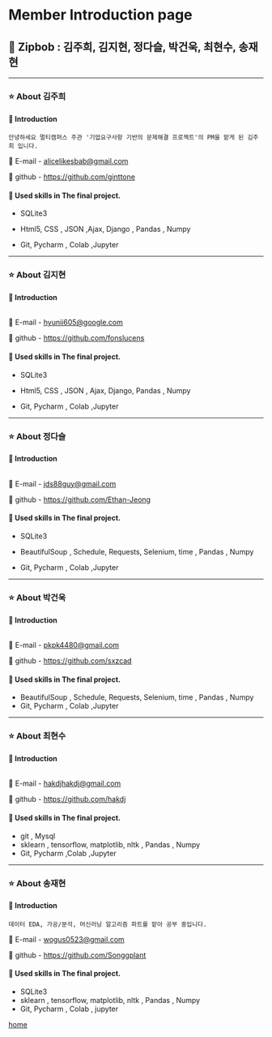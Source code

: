 # Member Introduction page
## :dizzy: Zipbob : 김주희, 김지현, 정다슬, 박건욱, 최현수, 송재현
---------
### :star: About 김주희

####  :raising_hand: Introduction

```
안녕하세요 멀티캠퍼스 주관 '기업요구사항 기반의 문제해결 프로젝트'의 PM을 맡게 된 김주희 입니다. 

```

:love_letter: E-mail - alicelikesbab@gmail.com

:link: github - https://github.com/ginttone



#### :hammer: Used skills in The final project.

* SQLite3

* Html5, CSS , JSON ,Ajax, Django , Pandas , Numpy

* Git, Pycharm , Colab ,Jupyter 


---------
### :star: About 김지현

####  :raising_hand: Introduction

```

```

:love_letter: E-mail - hyunii605@google.com 

:link: github - https://github.com/fonslucens   


#### :hammer:  Used skills in The final project.

* SQLite3

* Html5, CSS , JSON , Ajax, Django, Pandas , Numpy 

* Git, Pycharm , Colab ,Jupyter 


---------
### :star: About 정다슬

#### :raising_hand: Introduction

```

```

:love_letter: E-mail - jds88guy@gmail.com 

:link: github - https://github.com/Ethan-Jeong



#### :hammer:  Used skills in The final project.

* SQLite3  

* BeautifulSoup , Schedule, Requests, Selenium, time , Pandas , Numpy

* Git, Pycharm , Colab ,Jupyter 

 
---------
### :star: About 박건욱

#### :raising_hand: Introduction

```

```

:love_letter: E-mail - pkpk4480@gmail.com 

:link: github - https://github.com/sxzcad


####  :hammer:  Used skills in The final project.

* BeautifulSoup , Schedule, Requests, Selenium, time , Pandas , Numpy 
* Git, Pycharm , Colab ,Jupyter 


---------
### :star: About 최현수

####  :raising_hand: Introduction

```

```

:love_letter: E-mail - hakdjhakdj@gmail.com 

:link: github - https://github.com/hakdj


#### :hammer:  Used skills in The final project.  

* git , Mysql  
* sklearn , tensorflow, matplotlib, nltk , Pandas , Numpy
* Git, Pycharm ,Colab ,Jupyter 


---------
### :star: About 송재현

####  :raising_hand: Introduction

```
데이터 EDA, 가공/분석, 머신러닝 알고리즘 파트를 맡아 공부 중입니다.

```

:love_letter: E-mail - wogus0523@gmail.com

:link: github - https://github.com/Songgplant


#### :hammer:  Used skills in The final project.

* SQLite3 
* sklearn , tensorflow, matplotlib, nltk , Pandas , Numpy 
* Git, Pycharm , Colab , jupyter 


[home](https://github.com/ginttone/Zipbob)
